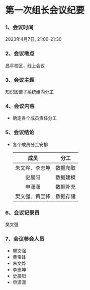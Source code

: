 # 第一次组长会议纪要

### 1、会议时间

2023年4月7日, 21:00-21:30

### 2、会议地点

昌平校区，线上会议

### 3、会议主题

知识图谱子系统组内分工

### 4、会议内容

- 确定各个成员责任分工

### 5、会议结论

- 各个成员分工安排

  |   成员   | 分工                               |
  | :----------: | ------------------------------------ |
  | 朱文烨、李志坤  | 数据爬取               |
  | 史晨阳  | 数据建模                 |
  | 申潇潇  | 数据补充                 |
  | 樊文强、黄宝锋  | 数据存储   |
  

### 6、会议记录员

樊文强

### 7、会议参会人员

- 樊文强
- 黄宝锋
- 朱文烨
- 李志坤
- 史晨阳
- 申潇潇